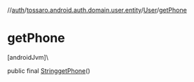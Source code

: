 //[auth](../../../index.md)/[tossaro.android.auth.domain.user.entity](../index.md)/[User](index.md)/[getPhone](get-phone.md)

# getPhone

[androidJvm]\

public final [String](https://developer.android.com/reference/kotlin/java/lang/String.html)[getPhone](get-phone.md)()
